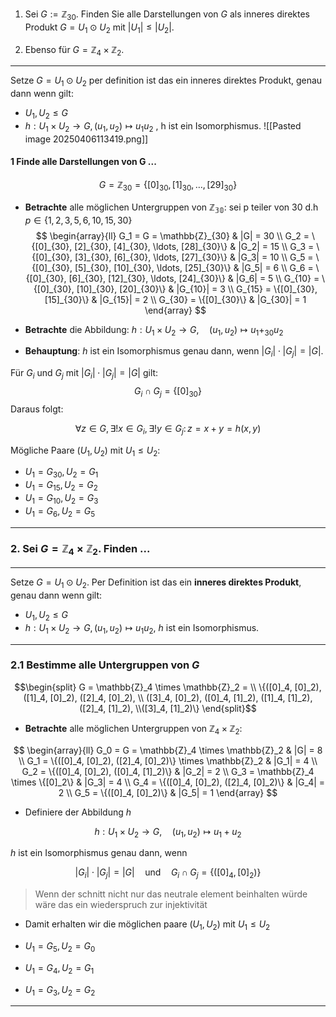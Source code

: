 1. Sei $G:= \mathbb{Z}_{30}$. Finden Sie alle Darstellungen von $G$ als inneres direktes Produkt $G = U_1 \odot U_2$ mit $|U_1| \leq |U_2|$.

2. Ebenso für $G = \mathbb{Z}_4 \times \mathbb{Z}_2$.

---

Setze $G = U_1 \odot U_2$  per definition ist das ein inneres direktes Produkt, genau dann wenn gilt:
- $U_1, U_2 \leq G$
- $h: U_1 \times U_2 \to G, (u_1, u_2) \mapsto u_1 u_2$ , h ist ein Isomorphismus.
![[Pasted image 20250406113419.png]]
#### 1 Finde alle Darstellungen von G ...

$$
G = \mathbb{Z}_{30} = \{[0]_{30}, [1]_{30}, \ldots, [29]_{30}\}
$$

- **Betrachte** alle möglichen Untergruppen von $\mathbb{Z_{30}}$: sei p teiler von 30 d.h $p \in \{ 1,2,3,5,6,10,15,30 \}$
$$
\begin{array}{ll}
G_1 = G = \mathbb{Z}_{30} & |G| = 30 \\
G_2 = \{[0]_{30}, [2]_{30}, [4]_{30}, \ldots, [28]_{30}\} & |G_2| = 15 \\
G_3 = \{[0]_{30}, [3]_{30}, [6]_{30}, \ldots, [27]_{30}\} & |G_3| = 10 \\
G_5 = \{[0]_{30}, [5]_{30}, [10]_{30}, \ldots, [25]_{30}\} & |G_5| = 6 \\
G_6 = \{[0]_{30}, [6]_{30}, [12]_{30}, \ldots, [24]_{30}\} & |G_6| = 5 \\
G_{10} = \{[0]_{30}, [10]_{30}, [20]_{30}\} & |G_{10}| = 3 \\
G_{15} = \{[0]_{30}, [15]_{30}\} & |G_{15}| = 2 \\
G_{30} = \{[0]_{30}\} & |G_{30}| = 1
\end{array}
$$

- **Betrachte** die Abbildung: $h: U_1 \times U_2 \to G, \quad (u_1, u_2) \mapsto u_1 +_{30} u_2$
- **Behauptung**: $h$ ist ein Isomorphismus genau dann, wenn $|G_i| \cdot |G_j| = |G|$.

Für $G_i$ und $G_j$ mit $|G_i| \cdot |G_j| = |G|$ gilt:
$$
G_i \cap G_j = \{[0]_{30}\}
$$
Daraus folgt:

$$
\forall z \in G, \, \exists! x \in G_i, \, \exists! y \in G_j: \, z = x + y = h(x, y)
$$

Mögliche Paare $(U_1, U_2)$ mit $U_1 \leq U_2$:

- $U_1 = G_{30}, U_2 = G_1$
- $U_1 = G_{15}, U_2 = G_2$
- $U_1 = G_{10}, U_2 = G_3$
- $U_1 = G_6, U_2 = G_5$

---

### 2. Sei $G = \mathbb{Z}_4 \times \mathbb{Z}_2$. Finden ...

---

Setze $G = U_1 \odot U_2$. Per Definition ist das ein **inneres direktes Produkt**, genau dann wenn gilt:
- $U_1, U_2 \leq G$
- $h: U_1 \times U_2 \to G, (u_1, u_2) \mapsto u_1 u_2$, $h$ ist ein Isomorphismus.

---

### 2.1 Bestimme alle Untergruppen von $G$

$$\begin{split}
G = \mathbb{Z}_4 \times \mathbb{Z}_2 = \\
\{([0]_4, [0]_2), ([1]_4, [0]_2), ([2]_4, [0]_2), \\
([3]_4, [0]_2), ([0]_4, [1]_2), ([1]_4, [1]_2), ([2]_4, [1]_2), \\([3]_4, [1]_2)\}
\end{split}$$


- **Betrachte** alle möglichen Untergruppen von $\mathbb{Z}_4 \times \mathbb{Z}_2$:

$$
\begin{array}{ll}
G_0 = G = \mathbb{Z}_4 \times \mathbb{Z}_2 & |G| = 8 \\
G_1 = \{([0]_4, [0]_2), ([2]_4, [0]_2)\} \times \mathbb{Z}_2 & |G_1| = 4 \\
G_2 = \{([0]_4, [0]_2), ([0]_4, [1]_2)\} & |G_2| = 2 \\
G_3 = \mathbb{Z}_4 \times \{[0]_2\} & |G_3| = 4 \\
G_4 = \{([0]_4, [0]_2), ([2]_4, [0]_2)\} & |G_4| = 2 \\
G_5 = \{([0]_4, [0]_2)\} & |G_5| = 1
\end{array}
$$

- Definiere der Abbildung $h$

$$
h: U_1 \times U_2 \to G, \quad (u_1, u_2) \mapsto u_1 + u_2
$$

 $h$ ist ein Isomorphismus genau dann, wenn

$$
|G_i| \cdot |G_j| = |G| \quad \text{und} \quad G_i \cap G_j = \{([0]_4, [0]_2)\}
$$
> Wenn der schnitt nicht nur das neutrale element beinhalten würde wäre das ein wiederspruch zur injektivität
- Damit erhalten wir die möglichen paare  $(U_1, U_2)$ mit $U_1 \leq U_2$

- $U_1 = G_5, U_2 = G_0$ 
- $U_1 = G_4, U_2 = G_1$ 
- $U_1 = G_3, U_2 = G_2$ 

---

